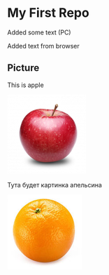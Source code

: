 # My First Repo

Added some text (PC)

Added text from browser

## Picture

This is apple

![Apple](Apple-Fruit-Transparent-180x180.png)

Тута будет картинка апельсина

![Orange](orange.jpg)
